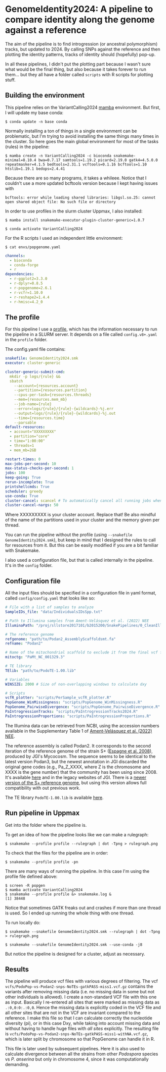 # GenomeIdentity2024: A pipeline to compare identity along the genome against a reference

The aim of the pipeline is to find introgression (or ancestral polymorphism) tracks, but updated to 2024. By calling SNPs against the reference and then plotting the identity patterns, tracks of identity should (hopefully) pop-up.

In all these pipelines, I didn't put the plotting part because I wasn't sure what would be the final thing, but also because it takes forever to run them... but they all have a folder called `scripts` with R scripts for plotting stuff.

## Building the environment

This pipeline relies on the VariantCalling2024 [mamba](https://mamba.readthedocs.io/en/latest/user_guide/mamba.html) environment. But first, I will update my base conda:

    $ conda update -n base conda

Normally installing a ton of things in a single environment can be problematic, but I'm trying to avoid installing the same things many times in the cluster. So here goes the main global environment for most of the tasks (rules) in the pipeline:

    $ mamba create -n VariantCalling2024 -c bioconda snakemake-minimal=8.10.4 bwa=0.7.17 samtools=1.19.2 picard=2.19.0 gatk4=4.5.0.0 repeatmasker=4.1.5 bedtools=2.31.1 vcftools=0.1.16 bcftools=1.10 htslib=1.19.1 bedops=2.4.41

Because there are so many programs, it takes a whileee. Notice that I couldn't use a more updated bcftools version because I kept having issues with 

    bcftools: error while loading shared libraries: libgsl.so.25: cannot open shared object file: No such file or directory

In order to use profiles in the slurm cluster Uppmax, I also installed:

    $ mamba install snakemake-executor-plugin-cluster-generic=1.0.7

    $ conda activate VariantCalling2024

For the R scripts I used an independent little environment:

    $ cat envs/popgenome.yaml
```yaml
channels:
  - bioconda
  - conda-forge
  - r
dependencies:
  - r-ggplot2=3.3.0
  - r-dplyr=0.8.5
  - r-popgenome=2.6.1
  - r-vcfr=1.10.0
  - r-reshape2=1.4.4
  - r-hmisc=4.2_0
```

## The profile

For this pipeline I use a [profile](https://snakemake.readthedocs.io/en/stable/executing/cli.html#profiles), which has the information necessary to run the pipeline in a SLURM server. It depends on a file called `config.v8+.yaml` in the `profile` folder.

The config.yaml file contains:

```yaml
snakefile: GenomeIdentity2024.smk
executor: cluster-generic

cluster-generic-submit-cmd:
  mkdir -p logs/{rule} &&
  sbatch
    --account={resources.account}
    --partition={resources.partition}
    --cpus-per-task={resources.threads}
    --mem={resources.mem_mb}
    --job-name={rule}
    --error=logs/{rule}/{rule}-{wildcards}-%j.err
    --output=logs/{rule}/{rule}-{wildcards}-%j.out
    --time={resources.time}
    --parsable
default-resources:
  - account="XXXXXXXXX"
  - partition="core"
  - time="1:00:00"
  - threads=1
  - mem_mb=2GB

restart-times: 0
max-jobs-per-second: 10
max-status-checks-per-second: 1
jobs: 100
keep-going: True
rerun-incomplete: True
printshellcmds: True
scheduler: greedy
use-conda: True
cluster-cancel: scancel # To automatically cancel all running jobs when you cancel the main Snakemake process 
cluster-cancel-nargs: 50
```

Where XXXXXXXXX is your cluster account. Replace that! Be also mindful of the name of the partitions used in your cluster and the memory given per thread.

You can run the pipeline without the profile (using `--snakefile GenomeIdentity2024.smk`), but keep in mind that I designed the rules to call for resources from it. But this can be easily modified if you are a bit familiar with Snakemake.

I also used a configuration file, but that is called internally in the pipeline. It's in the `config` folder.

## Configuration file

All the input files should be specified in a configuration file in yaml format, called `config/config.yaml` that looks like so:

```yaml
# File with a list of samples to analyze
SampleIDs_file: "data/IndividualsIDsSpp.txt"

# Path to Illumina samples from Ament-Velásquez et al. (2022) NEE
IlluminaPath: "/proj/sllstore2017101/b2015200/SnakePipelines/0_CleanIllumina/postQC-data"

# The reference genome
refgenome: "path/to/Podan2_AssemblyScaffoldsmt.fa"
refname: "Podan2"

# Name of the mitochondrial scaffold to exclude it from the final vcf file
mitoctg: "PaMt_NC_001329.3"

# TE library
TElib: "path/to/PodoTE-1.00.lib"

# Variables
WINSIZE: 2000 # Size of non-overlapping windows to calculate dxy

# Scripts
vcfR_plotter: "scripts/PerSample_vcfR_plotter.R"
PopGenome_WinMissingness: "scripts/PopGenome_WinMissingness.R"
PopGenome_PairwiseDivergence: "scripts/PopGenome_PairwiseDivergence.R"
PaIntrogressionTracks: "scripts/PaIntrogressionTracks2024.R"
PaIntrogressionProportions: "scripts/PaIntrogressionProportions.R"
```

The Illumina data can be retrieved from NCBI, using the accession numbers available in the Supplementary Table 1 of [Ament-Velásquez et al. (2022) NEE](https://doi.org/10.1038/s41559-022-01734-x). 

The reference assembly is called Podan2. It corresponds to the second iteration of the reference genome of the strain S+ ([Espagne et al. 2008](https://genomebiology.biomedcentral.com/articles/10.1186/gb-2008-9-5-r77)), produced by JGI's Mycocosm. The sequence seems to be identical to the latest version Podan3, but the newest annotation in JGI discarded the original gene codes (e.g., Pa_Z_XXXX, where Z is the chromosome and XXXX is the gene number) that the community has been using since 2008. It's available [here](https://github.com/johannessonlab/HetVPaper/blob/master/SNPpop/data/Podan2/Podan2_AssemblyScaffoldsmt.fa) and in the legacy websites of JGI. There is a [newer version of the S+ reference genome](https://doi.org/10.1186/s12864-022-09085-4), but using this version allows full compatibility with out previous work.

The TE library `PodoTE-1.00.lib` is available [here](https://github.com/johannessonlab/SpokBlockPaper/blob/master/Annotation/data/PodoTE-1.00.lib).


## Run pipeline in Uppmax

Get into the folder where the pipeline is. 

To get an idea of how the pipeline looks like we can make a rulegraph:

    $ snakemake --profile profile --rulegraph | dot -Tpng > rulegraph.png

To check that the files for the pipeline are in order:

    $ snakemake --profile profile -pn

There are many ways of running the pipeline. In this case I'm using the profile file defined above:

    $ screen -R popgen
    $ mamba activate VariantCalling2024
    $ snakemake --profile profile &> snakemake.log &
    [1] 38448

Notice that sometimes GATK freaks out and crashes if more than one thread is used. So I ended up running the whole thing with one thread.

To run locally do:

    $ snakemake --snakefile GenomeIdentity2024.smk --rulegraph | dot -Tpng > rulegraph.png

    $ snakemake --snakefile GenomeIdentity2024.smk --use-conda -j8

But notice the pipeline is designed for a cluster, adjust as necessary.

## Results

The pipeline will produce vcf files with various degrees of filtering. The vcf `vcfs/PodoPop-vs-Podan2-snps-NoTEs-gatkPASS-miss1.vcf.gz` contains the variants after removing missing data (i.e. no missing data in some but not other individuals is allowed). I create a non-standard VCF file with this one as input. Basically I re-entered all sites that were marked as missing data as `.:0,0:0:.:0,0`. Hence the missing data is explicitly coded in the VCF file and all other sites that are not in the VCF are invariant compared to the reference. I make this file so that I can calculate correctly the nucleotide diversity (pi), or in this case Dxy, while taking into account missing data and without having to handle huge files with *all sites* explicitly. The resulting file is `vcfs/PodoPop-vs-Podan2-snps-NoTEs-gatkPASS-miss1-withNA.vcf.gz`, which is later split by chromosome so that PopGenome can handle it in R.

This file is later used by subsequent pipelines. Here it is also used to calculate divergence between all the strains from other *Podospora* species vs *P. anserina* but only in chromosome 4, since it was computationally demanding.


